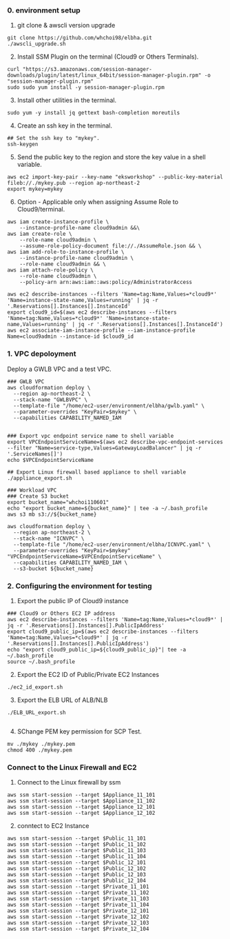 ### 0. environment setup

1. git clone & awscli version upgrade

```
git clone https://github.com/whchoi98/elbha.git
./awscli_upgrade.sh

```

2. Install SSM Plugin on the terminal (Cloud9 or Others Terminals). 

```
curl "https://s3.amazonaws.com/session-manager-downloads/plugin/latest/linux_64bit/session-manager-plugin.rpm" -o "session-manager-plugin.rpm"
sudo sudo yum install -y session-manager-plugin.rpm

```

3. Install other utilities in the terminal.

```
sudo yum -y install jq gettext bash-completion moreutils

```

4. Create an ssh key in the terminal.

```
## Set the ssh key to "mykey".
ssh-keygen

```

5. Send the public key to the region and store the key value in a shell variable.

```
aws ec2 import-key-pair --key-name "eksworkshop" --public-key-material fileb://./mykey.pub --region ap-northeast-2
export mykey=mykey

```

6. Option - Applicable only when assigning Assume Role to Cloud9/terminal.

```
aws iam create-instance-profile \
    --instance-profile-name cloud9admin &&\
aws iam create-role \
    --role-name cloud9admin \
    --assume-role-policy-document file://./AssumeRole.json && \
aws iam add-role-to-instance-profile \
    --instance-profile-name cloud9admin \
    --role-name cloud9admin && \
aws iam attach-role-policy \
    --role-name cloud9admin \
    --policy-arn arn:aws:iam::aws:policy/AdministratorAccess

```

```
aws ec2 describe-instances --filters 'Name=tag:Name,Values=*cloud9*' 'Name=instance-state-name,Values=running' | jq -r '.Reservations[].Instances[].InstanceId'
export cloud9_id=$(aws ec2 describe-instances --filters 'Name=tag:Name,Values=*cloud9*' 'Name=instance-state-name,Values=running' | jq -r '.Reservations[].Instances[].InstanceId')
aws ec2 associate-iam-instance-profile --iam-instance-profile Name=cloud9admin --instance-id $cloud9_id

```

### 1. VPC depoloyment
Deploy a GWLB VPC and a test VPC.

```
### GWLB VPC
aws cloudformation deploy \
  --region ap-northeast-2 \
  --stack-name "GWLBVPC" \
  --template-file "/home/ec2-user/environment/elbha/gwlb.yaml" \
  --parameter-overrides "KeyPair=$mykey" \
  --capabilities CAPABILITY_NAMED_IAM
  
```
 
```
### Export vpc endpoint service name to shell variable
export VPCEndpointServiceName=$(aws ec2 describe-vpc-endpoint-services --filter "Name=service-type,Values=GatewayLoadBalancer" | jq -r '.ServiceNames[]')
echo $VPCEndpointServiceName

```

```
## Export Linux firewall based appliance to shell variable
./appliance_export.sh

```

```
### Workload VPC
### Create S3 bucket
export bucket_name="whchoi110601"
echo "export bucket_name=${bucket_name}" | tee -a ~/.bash_profile
aws s3 mb s3://${bucket_name}

aws cloudformation deploy \
  --region ap-northeast-2 \
  --stack-name "ICNVPC" \
  --template-file "/home/ec2-user/environment/elbha/ICNVPC.yaml" \
  --parameter-overrides "KeyPair=$mykey" "VPCEndpointServiceName=$VPCEndpointServiceName" \
  --capabilities CAPABILITY_NAMED_IAM \
  --s3-bucket ${bucket_name}

```
### 2. Configuring the environment for testing

1. Export the public IP of Cloud9 instance
```
### Cloud9 or Others EC2 IP address
aws ec2 describe-instances --filters 'Name=tag:Name,Values=*cloud9*' | jq -r '.Reservations[].Instances[].PublicIpAddress'
export cloud9_public_ip=$(aws ec2 describe-instances --filters 'Name=tag:Name,Values=*cloud9*' | jq -r '.Reservations[].Instances[].PublicIpAddress')
echo "export cloud9_public_ip=${cloud9_public_ip}"| tee -a ~/.bash_profile
source ~/.bash_profile

```

2. Export the EC2 ID of Public/Private EC2 Instances

```
./ec2_id_export.sh

```

3. Export the ELB URL of ALB/NLB

```
./ELB_URL_export.sh
   
```

4. SChange PEM key permission for SCP Test.
   
```
mv ./mykey ./mykey.pem
chmod 400 ./mykey.pem

```

### Connect to the Linux Firewall and EC2

1. Connect to the Linux firewall by ssm

```
aws ssm start-session --target $Appliance_11_101
aws ssm start-session --target $Appliance_11_102
aws ssm start-session --target $Appliance_12_101
aws ssm start-session --target $Appliance_12_102

```

2. conntect to EC2 Instance

```
aws ssm start-session --target $Public_11_101
aws ssm start-session --target $Public_11_102
aws ssm start-session --target $Public_11_103
aws ssm start-session --target $Public_11_104
aws ssm start-session --target $Public_12_101
aws ssm start-session --target $Public_12_102
aws ssm start-session --target $Public_12_103
aws ssm start-session --target $Public_12_104
aws ssm start-session --target $Private_11_101
aws ssm start-session --target $Private_11_102
aws ssm start-session --target $Private_11_103
aws ssm start-session --target $Private_11_104
aws ssm start-session --target $Private_12_101
aws ssm start-session --target $Private_12_102
aws ssm start-session --target $Private_12_103
aws ssm start-session --target $Private_12_104

```






